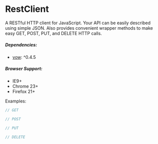 RestClient
==========

A RESTful HTTP client for JavaScript. Your API can be easily described using simple JSON. Also provides convenient
wrapper methods to make easy GET, POST, PUT, and DELETE HTTP calls.

##### Dependencies:

* [vow](https://github.com/kriskowal/q): ^0.4.5

##### Browser Support:

* IE9+
* Chrome 23+
* Firefox 21+

Examples:

```javascript
// GET

// POST

// PUT

// DELETE

```